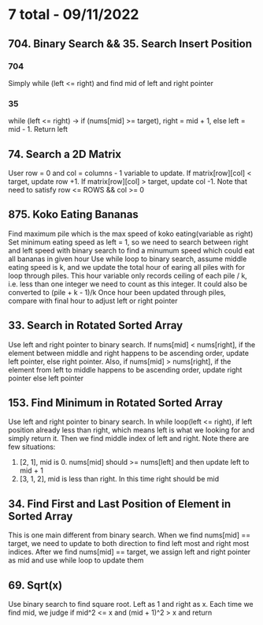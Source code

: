 # 7 total - 09/11/2022

## 704. Binary Search && 35. Search Insert Position
### 704
Simply while (left <= right) and find mid of left and right pointer
### 35
while (left <= right) -> if (nums[mid] >= target), right = mid + 1, else left = mid - 1. Return left

## 74. Search a 2D Matrix
User row = 0 and col = columns - 1 variable to update. If matrix[row][col] < target, update row +1. If matrix[row][col] > target, update col -1. Note that need to satisfy row <= ROWS && col >= 0

## 875. Koko Eating Bananas
Find maximum pile which is the max speed of koko eating(variable as right)
Set minimum eating speed as left = 1, so we need to search between right and left speed with binary search to find a minumum speed which could eat all bananas in given hour
Use while loop to binary search, assume middle eating speed is k, and we update the total hour of earing all piles with for loop through piles. This hour variable only records ceiling of each pile / k, i.e. less than one integer we need to count as this integer. It could also be converted to (pile + k - 1)/k
Once hour been updated through piles, compare with final hour to adjust left or right pointer

## 33. Search in Rotated Sorted Array
Use left and right pointer to binary search. If nums[mid] < nums[right], if the element between middle and right happens to be ascending order, update left pointer, else right pointer. Also, if nums[mid] > nums[right], if the element from left to middle happens to be ascending order, update right pointer else left pointer

## 153. Find Minimum in Rotated Sorted Array
Use left and right pointer to binary search.
In while loop(left <= right), if left position already less than right, which means left is what we looking for and simply return it. Then we find middle index of left and right. Note there are few situations:
1. [2, 1], mid is 0. nums[mid] should >= nums[left] and then update left to mid + 1
2. [3, 1, 2], mid is less than right. In this time right should be mid

## 34. Find First and Last Position of Element in Sorted Array
This is one main different from binary search. When we find nums[mid] == target, we need to update to both direction to find left most and right most indices.
After we find nums[mid] == target, we assign left and right pointer as mid and use while loop to update them

## 69. Sqrt(x)
Use binary search to find square root. Left as 1 and right as x. Each time we find mid, we judge if mid^2 <= x and (mid + 1)^2 > x and return
